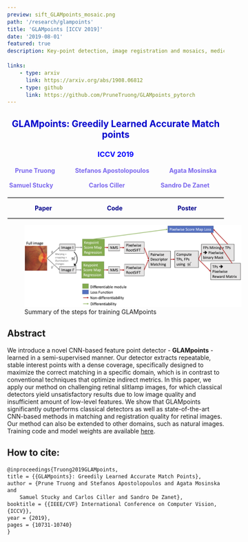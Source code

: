```yaml
---
preview: sift_GLAMpoints_mosaic.png
path: '/research/glampoints'
title: 'GLAMpoints [ICCV 2019]'
date: '2019-08-01'
featured: true
description: Key-point detection, image registration and mosaics, medical data

links:
    - type: arxiv
      link: https://arxiv.org/abs/1908.06812
    - type: github
      link: https://github.com/PruneTruong/GLAMpoints_pytorch
---
```



## <div align="center"><span style="color:MediumBlue">GLAMpoints: Greedily Learned Accurate Match points</span></div>
### <div align="center"><span style="color:Blue">ICCV 2019</span></div>
#### <div align="center"><span style="color:MediumSlateBlue">Prune Truong &nbsp;&nbsp;&nbsp;&nbsp;&nbsp;&nbsp;&nbsp;&nbsp;&nbsp;&nbsp;&nbsp;&nbsp; Stefanos Apostolopoulos  &nbsp;&nbsp;&nbsp;&nbsp;&nbsp;&nbsp;&nbsp;&nbsp;&nbsp;&nbsp;&nbsp;&nbsp; Agata Mosinska &nbsp;&nbsp;&nbsp;&nbsp;&nbsp;&nbsp;&nbsp;&nbsp;&nbsp;&nbsp; <br> Samuel Stucky &nbsp;&nbsp;&nbsp;&nbsp;&nbsp;&nbsp;&nbsp;&nbsp;&nbsp;&nbsp;&nbsp;&nbsp;&nbsp;&nbsp;&nbsp;&nbsp;&nbsp;&nbsp;&nbsp;&nbsp;&nbsp;&nbsp;&nbsp; Carlos Ciller  &nbsp;&nbsp;&nbsp;&nbsp;&nbsp;&nbsp;&nbsp;&nbsp;&nbsp;&nbsp;&nbsp;&nbsp;&nbsp;&nbsp;&nbsp;&nbsp;&nbsp;&nbsp;&nbsp;&nbsp;&nbsp;&nbsp;&nbsp; Sandro De Zanet &nbsp;&nbsp;&nbsp;&nbsp;&nbsp;&nbsp;&nbsp;&nbsp;</a></span></div>

<hr style="border:0.01px solid LightGray"> </hr>

<div style="display: flex;justify-content: space-around;width:100%">
	<div><a href="https://arxiv.org/abs/1908.06812"  style="text-decoration: none;color: DarkBlue "><b>Paper</b></a></div>
	<div><a href="https://github.com/PruneTruong/GLAMpoints_pytorch"  style="text-decoration: none;color: DarkBlue "><b>Code</b></a></div>
	<div><a href="https://drive.google.com/file/d/1706DRoMCr7adBnxws1iLcwUfJ1ClEant/view?usp=sharing"  style="text-decoration: none;color: DarkBlue "><b>Poster</b></a></div>
</div>

<hr style="border:0.01px solid LightGray"> </hr>

<figure inline style="width: 100%">
  <img src="./images/glam.png">
  <figcaption>Summary of the steps for training GLAMpoints</figcaption>
</figure>

## Abstract
We introduce a novel CNN-based feature point detector - **GLAMpoints** - learned in a semi-supervised manner. Our detector extracts repeatable, stable interest points with a dense coverage, specifically designed to maximize the correct matching in a specific domain, which is in contrast to conventional techniques that optimize indirect metrics. In this paper, we apply our method on challenging retinal slitlamp images, for which classical detectors yield unsatisfactory results due to low image quality and insufficient amount of low-level features. We show that GLAMpoints significantly outperforms classical detectors as well as state-of-the-art CNN-based methods in matching and registration quality for retinal images. Our method can also be extended to other domains, such as natural images. Training code and model weights are available [here](https://github.com/PruneTruong/GLAMpoints_pytorch).



## How to cite:
```
@inproceedings{Truong2019GLAMpoints,
title = {{GLAMpoints}: Greedily Learned Accurate Match Points},
author = {Prune Truong and Stefanos Apostolopoulos and Agata Mosinska and 
	Samuel Stucky and Carlos Ciller and Sandro De Zanet},
booktitle = {{IEEE/CVF} International Conference on Computer Vision, {ICCV}},
year = {2019},
pages = {10731-10740}
}
```

